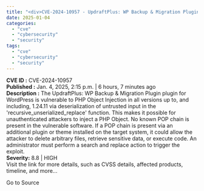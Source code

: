 ```yaml
---
title: "<div>CVE-2024-10957 - UpdraftPlus: WP Backup & Migration Plugin PHP Object Injection</div>"
date: 2025-01-04
categories: 
  - "cve"
  - "cybersecurity"
  - "security"
tags: 
  - "cve"
  - "cybersecurity"
  - "security"
---
```


**CVE ID :** CVE-2024-10957  
**Published :** Jan. 4, 2025, 2:15 p.m. | 6 hours, 7 minutes ago  
**Description :** The UpdraftPlus: WP Backup & Migration Plugin plugin for WordPress is vulnerable to PHP Object Injection in all versions up to, and including, 1.24.11 via deserialization of untrusted input in the 'recursive\_unserialized\_replace' function. This makes it possible for unauthenticated attackers to inject a PHP Object. No known POP chain is present in the vulnerable software. If a POP chain is present via an additional plugin or theme installed on the target system, it could allow the attacker to delete arbitrary files, retrieve sensitive data, or execute code. An administrator must perform a search and replace action to trigger the exploit.  
**Severity:** 8.8 | HIGH  
Visit the link for more details, such as CVSS details, affected products, timeline, and more...

Go to Source
